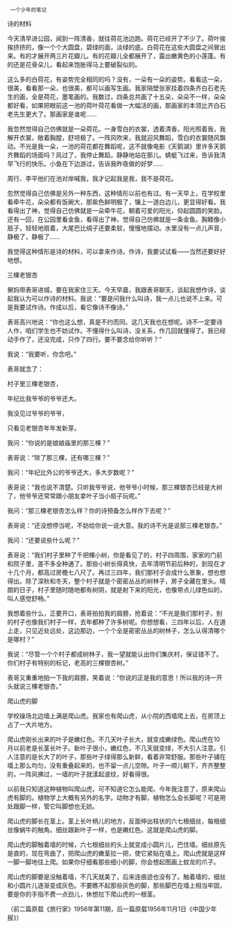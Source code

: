      一个少年的笔记 

   诗的材料

   今天清早进公园，闻到一阵清香，就往荷花池边跑。荷花已经开了不少了。荷叶挨挨挤挤的，像一个个大圆盘，碧绿的面，淡绿的底。白荷花在这些大圆盘之间冒出来。有的才展开两三片花瓣儿。有的花瓣儿全都展开了，露出嫩黄色的小莲蓬。有的还是花骨朵儿，看起来饱胀得马上要破裂似的。 

   这么多的白荷花，有姿势完全相同的吗？没有，一朵有一朵的姿势。看看这一朵，很美，看看那一朵，也很美，都可以画写生画。我家隔壁张家挂着四条齐白石老先生的画，全是荷花，墨笔画的。我数过，四条总共画了十五朵，朵朵不一样，朵朵都好看，如果把眼前这一池的荷叶荷花看做一大幅活的画，那画家的本领比齐白石老先生更大了。那画家是谁呢…… 

   我忽然觉得自己仿佛就是一朵荷花。一身雪白的衣裳，透着清香。阳光照着我，我解开衣裳，敞着胸膛，舒坦极了。一阵风吹来，我就迎风舞蹈，雪白的衣裳随风飘动。不光是我一朵，一池的荷花都在舞蹈呢，这不就像电影《天鹅湖》里许多天鹅齐舞蹈的场面吗？风过了，我停止舞蹈，静静地站在那儿。蜻蜓飞过来，告诉我清早飞行的快乐。小鱼在下边游过，告诉我昨夜做的好梦…… 

   周行、李平他们在池对岸喊我，我才记起我是我，我不是荷花。 

   忽然觉得自己仿佛是另外一种东西，这种情形以前也有过。有一天早上，在学校里看牵牛花，朵朵都有饭碗大，那紫色鲜明极了，镶上一道白边儿，更显得好看。我看得出了神，觉得自己仿佛就是一朵牵牛花，朝着可爱的阳光，仰起圆圆的笑脸。还有一回，在公园里看金鱼，看得出了神，觉得自己仿佛就是一条金鱼。胸鳍像小扇子，轻轻地扇着，大尾巴比绸子还要柔软，慢慢地摆动。水里没有一点儿声音，静极了，静极了…… 

   我觉得这种情形是诗的材料，可以拿来作诗。作诗，我要试试看——当然还要好好地想。 

   三棵老银杏

   舅妈带表哥进城，要在我家住三天。今天早晨，我跟表哥聊天，谈起我想作诗，谈起我认为可以作诗的材料。我说：“要是问我什么叫诗，我一点儿也说不上来。可是我要试作诗。作成以后，看它像诗不像诗。” 

   表哥高兴地说：“你也这么想，真是不约而同。这几天我也在想呢。诗不一定要诗人作，咱们学生也不妨试作。不懂得什么叫诗，没关系，作几回就懂得了。我已经动手作了，还没完成，只作了四行。要不要念给你听听？” 

   我说：“我要听，你念吧。” 

   表哥就念了： 

   村子里三棵老银杏， 

   年纪比我爷爷的爷爷还大。 

   我没见过爷爷的爷爷， 

   只看见老银杏年年发新芽。 

   我问：“你说的是娘娘庙里的那三棵？” 

   表哥说：“除了那三棵，还有哪三棵？” 

   我问：“年纪比外公的爷爷还大，多大岁数呢？” 

   表哥说：“我也说不清楚。只听我爷爷说，他爷爷小时候，那三棵银杏已经是大树了，他爷爷还常常跟小朋友拿叶子当小扇子玩呢。” 

   我问：“那三棵老银杏怎么样？你的诗预备怎么样作下去呢？” 

   表哥说：“还没想停当呢，不妨给你说一说大意。我的诗不光是说那三棵老银杏。” 

   我问：“还要说些什么呢？” 

   表哥说：“我们村子里种了千把棵小树，你是看见了的，村子四周围，家家的门前和院子里，差不多全种通了。那些小树长得真快，去年清明节前后种的，到现在才十几个月，都高过房檐七八尺了。再过三四年，我们那村子会成什么景象，想也想得出。除了深秋和冬天，整个村子就是个密密丛丛的树林子，房子全藏在里头。晴朗的日子，村子里随时随地都有树阴，就是射下来的阳光，也像带点儿绿色似的，叫人感觉舒畅。” 

   我想着些什么，正要开口，表哥拍拍我的肩膀，抢着说：“不光是我们那村子，别的村子也像我们村子一样，去年都种了许多树呢。你想想看，三四年以后，人在道上走，只见近处远处，这边那边，一个个全是密密丛丛的树林子，怎么认得清哪个是哪村？” 

   我说：“尽管一个个村子都成树林子，我一望就能认出你们集庆村，保证错不了。你们村子有特别的标记，老高的三棵银杏树。” 

   表哥又重重地拍一下我的肩膀，笑着说：“你说的正是我的意思！所以我的诗一开头就说三棵老银杏。” 

   爬山虎的脚

   学校操场北边墙上满是爬山虎。我家也有爬山虎，从小院的西墙爬上去，在房顶上占了一大片地方。 

   爬山虎刚长出来的叶子是嫩红色。不几天叶子长大，就变成嫩绿色。爬山虎在10月以前老是长茎长叶子。新叶子很小，嫩红色，不几天就变绿，不大引人注意。引人注意的是长大了的叶子，那些叶子绿得那么新鲜，看着非常舒服。那些叶子铺在墙上那么均匀，没有重叠起来的，也不留一点儿空隙。叶子一顺儿朝下，齐齐整整的，一阵风拂过，一墙的叶子就漾起波纹，好看得很。 

   以前我只知道这种植物叫爬山虎，可不知道它怎么能爬。今年我注意了，原来爬山虎有脚的。植物学上大概有另外的名字。动物才有脚，植物怎么会长脚呢？可是用处跟脚一样，管它叫脚想也无妨。 

   爬山虎的脚长在茎上。茎上长叶柄儿的地方，反面伸出枝状的六七根细丝，每根细丝像蜗牛的触角。细丝跟新叶子一样，也是嫩红色。这就是爬山虎的脚。 

   爬山虎的脚触着墙的时候，六七根细丝的头上就变成小圆片儿，巴住墙。细丝原先是直的，现在弯曲了，把爬山虎的嫩茎拉一把，使它紧贴在墙上。爬山虎就是这样一脚一脚地往上爬。如果你仔细看那些细小的脚，你会想起图画上蚊龙的爪子。 

   爬山虎的脚要是没触着墙，不几天就美了，后来连痕迹也没有了。触着墙的，细丝和小圆片儿逐渐变成灰色。不要瞧不起那些灰色的脚，那些脚巴在墙上相当牢固，要是你的手指不费一点劲儿，休想拉下爬山虎的一根茎。 

   （前二篇原载《旅行家》1956年第11期，后一篇原载1956年11月1日《中国少年报》） 

